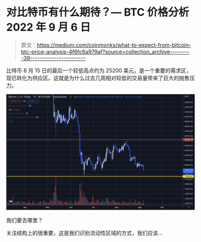 # 对比特币有什么期待？— BTC 价格分析 2022 年 9 月 6 日

> 原文：<https://medium.com/coinmonks/what-to-expect-from-bitcoin-btc-price-analysis-4f6fc6a979af?source=collection_archive---------39----------------------->

比特币 8 月 15 日的最后一个较低高点约为 25200 美元，是一个重要的需求区，现已转化为供应区。这就是为什么过去几周相对较低的交易量带来了巨大的抛售压力。

![](img/c311bc44618b3dd189dfc536f254c513.png)

我们要去哪里？

关注结构上的很重要，这是我们识别流动性区域的方式，我们应该…